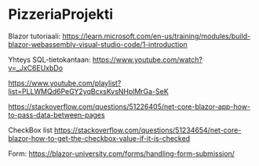 # PizzeriaProjekti

Blazor tutoriaali:
https://learn.microsoft.com/en-us/training/modules/build-blazor-webassembly-visual-studio-code/1-introduction

Yhteys SQL-tietokantaan:
https://www.youtube.com/watch?v=_JxC6EUxbDo 

https://www.youtube.com/playlist?list=PLLWMQd6PeGY2yqBcxsKvsNHplMrGa-SeK

https://stackoverflow.com/questions/51226405/net-core-blazor-app-how-to-pass-data-between-pages

CheckBox list
https://stackoverflow.com/questions/51234654/net-core-blazor-how-to-get-the-checkbox-value-if-it-is-checked

Form: https://blazor-university.com/forms/handling-form-submission/

